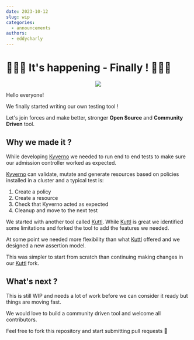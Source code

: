 ```yaml
---
date: 2023-10-12
slug: wip
categories:
  - announcements
authors:
  - eddycharly
---
```


# :tada::tada::tada: It's happening - Finally ! :tada::tada::tada:

<p align="center">
  <img src="https://i.pinimg.com/originals/26/fe/ed/26feed1d744536fbe4bd1c52f8053564.gif" />
</p>

Hello everyone!

We finally started writing our own testing tool !

Let's join forces and make better, stronger **Open Source** and **Community Driven** tool.

<!-- more -->

## Why we made it ?

While developing [Kyverno](https://kyverno.io) we needed to run end to end tests to make sure our admission controller worked as expected.

[Kyverno](https://kyverno.io) can validate, mutate and generate resources based on policies installed in a cluster and a typical test is:

1. Create a policy
1. Create a resource
1. Check that Kyverno acted as expected
1. Cleanup and move to the next test

We started with another tool called [Kuttl](https://kuttl.dev). While [Kuttl](https://kuttl.dev) is great we identified some limitations and forked the tool to add the features we needed.

At some point we needed more flexibility than what [Kuttl](https://kuttl.dev) offered and we designed a new assertion model.

This was simpler to start from scratch than continuing making changes in our [Kuttl](https://kuttl.dev) fork.

## What's next ?

This is still WIP and needs a lot of work before we can consider it ready but things are moving fast.

We would love to build a community driven tool and welcome all contributors.

Feel free to fork this repository and start submitting pull requests :pray: